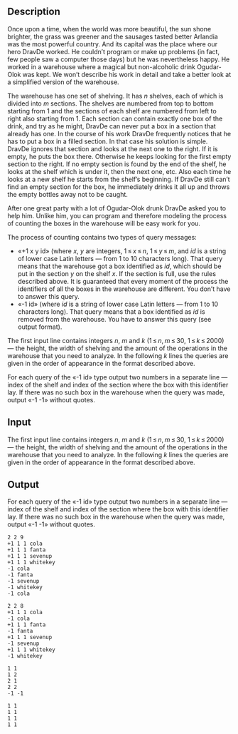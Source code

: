## Description

<div><p>Once upon a time, when the world was more beautiful, the sun shone brighter, the grass was greener and the sausages tasted better Arlandia was the most powerful country. And its capital was the place where our hero DravDe worked. He couldn’t program or make up problems (in fact, few people saw a computer those days) but he was nevertheless happy. He worked in a warehouse where a magical but non-alcoholic drink Ogudar-Olok was kept. We won’t describe his work in detail and take a better look at a simplified version of the warehouse.</p><p>The warehouse has one set of shelving. It has <span class="tex-span"><i>n</i></span> shelves, each of which is divided into <span class="tex-span"><i>m</i></span> sections. The shelves are numbered from top to bottom starting from <span class="tex-span">1</span> and the sections of each shelf are numbered from left to right also starting from <span class="tex-span">1</span>. Each section can contain exactly one box of the drink, and try as he might, DravDe can never put a box in a section that already has one. In the course of his work DravDe frequently notices that he has to put a box in a filled section. In that case his solution is simple. DravDe ignores that section and looks at the next one to the right. If it is empty, he puts the box there. Otherwise he keeps looking for the first empty section to the right. If no empty section is found by the end of the shelf, he looks at the shelf which is under it, then the next one, etc. Also each time he looks at a new shelf he starts from the shelf’s beginning. If DravDe still can’t find an empty section for the box, he immediately drinks it all up and throws the empty bottles away not to be caught.</p><p>After one great party with a lot of Ogudar-Olok drunk DravDe asked you to help him. Unlike him, you can program and therefore modeling the process of counting the boxes in the warehouse will be easy work for you.</p><p>The process of counting contains two types of query messages: </p><ul> <li> «<span class="tex-font-style-bf"><span class="tex-font-style-tt">+1 x y id</span></span>» (where <span class="tex-span"><i>x</i></span>, <span class="tex-span"><i>y</i></span> are integers, <span class="tex-span">1 ≤ <i>x</i> ≤ <i>n</i></span>, <span class="tex-span">1 ≤ <i>y</i> ≤ <i>m</i></span>, and <span class="tex-span"><i>id</i></span> is a string of lower case Latin letters — from <span class="tex-span">1</span> to <span class="tex-span">10</span> characters long). That query means that the warehouse got a box identified as <span class="tex-span"><i>id</i></span>, which should be put in the section <span class="tex-span"><i>y</i></span> on the shelf <span class="tex-span"><i>x</i></span>. If the section is full, use the rules described above. It is guaranteed that every moment of the process the identifiers of all the boxes in the warehouse are different. You don’t have to answer this query. </li><li> «<span class="tex-font-style-bf"><span class="tex-font-style-tt">-1 id</span></span>» (where <span class="tex-span"><i>id</i></span> is a string of lower case Latin letters — from <span class="tex-span">1</span> to <span class="tex-span">10</span> characters long). That query means that a box identified as <span class="tex-span"><i>id</i></span> is removed from the warehouse. You have to answer this query (see output format). </li></ul></div><div class="input-specification"><p>The first input line contains integers <span class="tex-span"><i>n</i></span>, <span class="tex-span"><i>m</i></span> and <span class="tex-span"><i>k</i></span> (<span class="tex-span">1 ≤ <i>n</i>, <i>m</i> ≤ 30</span>, <span class="tex-span">1 ≤ <i>k</i> ≤ 2000</span>) — the height, the width of shelving and the amount of the operations in the warehouse that you need to analyze. In the following <span class="tex-span"><i>k</i></span> lines the queries are given in the order of appearance in the format described above.</p></div><div class="output-specification"><p>For each query of the «<span class="tex-font-style-bf"><span class="tex-font-style-tt">-1 id</span></span>» type output two numbers in a separate line — index of the shelf and index of the section where the box with this identifier lay. If there was no such box in the warehouse when the query was made, output «<span class="tex-font-style-bf"><span class="tex-font-style-tt">-1 -1</span></span>» without quotes.</p></div>

## Input

<p>The first input line contains integers <span class="tex-span"><i>n</i></span>, <span class="tex-span"><i>m</i></span> and <span class="tex-span"><i>k</i></span> (<span class="tex-span">1 ≤ <i>n</i>, <i>m</i> ≤ 30</span>, <span class="tex-span">1 ≤ <i>k</i> ≤ 2000</span>) — the height, the width of shelving and the amount of the operations in the warehouse that you need to analyze. In the following <span class="tex-span"><i>k</i></span> lines the queries are given in the order of appearance in the format described above.</p>

## Output

<p>For each query of the «<span class="tex-font-style-bf"><span class="tex-font-style-tt">-1 id</span></span>» type output two numbers in a separate line — index of the shelf and index of the section where the box with this identifier lay. If there was no such box in the warehouse when the query was made, output «<span class="tex-font-style-bf"><span class="tex-font-style-tt">-1 -1</span></span>» without quotes.</p>





```input1
2 2 9
+1 1 1 cola
+1 1 1 fanta
+1 1 1 sevenup
+1 1 1 whitekey
-1 cola
-1 fanta
-1 sevenup
-1 whitekey
-1 cola

```




```input2
2 2 8
+1 1 1 cola
-1 cola
+1 1 1 fanta
-1 fanta
+1 1 1 sevenup
-1 sevenup
+1 1 1 whitekey
-1 whitekey

```




```output1
1 1
1 2
2 1
2 2
-1 -1

```




```output2
1 1
1 1
1 1
1 1

```


